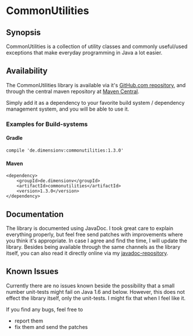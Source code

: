 # CommonUtilities

## Synopsis
CommonUtilities is a collection of utility classes and commonly useful/used
exceptions that make everyday programming in Java a lot easier.

## Availability
The CommonUtilities library is available via it's [GitHub.com repository](https://github.com/dimensionv/commonutilities), and through the central maven repository at [Maven Central](http://search.maven.org/#search%7Cga%7C1%7Ccommonutilities).

Simply add it as a dependency to your favorite build system / dependency management system, and you will be able to use it.

### Examples for Build-systems

#### Gradle

```
compile 'de.dimensionv:commonutilities:1.3.0'
```

#### Maven

```
<dependency>
    <groupId>de.dimensionv</groupId>
    <artifactId>commonutilities</artifactId>
    <version>1.3.0</version>
</dependency>
```

## Documentation
The library is documented using JavaDoc. I took great care to explain everything properly, but feel free send patches with improvements where you think it's appropriate. In case I agree and find the time, I will update the library.
Besides being available through the same channels as the library itself, you can also read it directly online via my [javadoc-repository](http://javadoc.dimensionv.de/commonutilities/).

## Known Issues
Currently there are no issues known beside the possibility that a small number unit-tests might fail on Java 1.6 and below. However, this does not effect the library itself, only the unit-tests. I might fix that when I feel like it.

If you find any bugs, feel free to

* report them
* fix them and send the patches



 